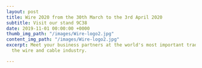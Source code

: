 ```yaml
---
layout: post
title: Wire 2020 from the 30th March to the 3rd April 2020
subtitle: Visit our stand 9C38
date: 2019-11-01 00:00:00 +0000
thumb_img_path: "/images/Wire-logo2.jpg"
content_img_path: "/images/Wire-logo2.jpg"
excerpt: Meet your business partners at the world's most important trade show for
  the wire and cable industry.

---
```

